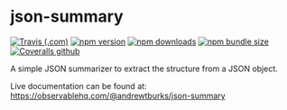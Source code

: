 # json-summary

[![Travis (.com)](https://img.shields.io/travis/com/AndrewTBurks/json-summary.svg?style=flat)](https://www.npmjs.com/package/json-summary)
[![npm version](https://img.shields.io/npm/v/json-summary.svg?style=flat)](https://www.npmjs.com/package/json-summary)
[![npm downloads](https://img.shields.io/npm/dt/json-summary.svg?style=flat)](https://www.npmjs.com/package/json-summary)
[![npm bundle size](https://img.shields.io/bundlephobia/min/json-summary.svg?style=flat)](https://www.npmjs.com/package/json-summary)
[![Coveralls github](https://img.shields.io/coveralls/github/AndrewTBurks/json-summary.svg?style=flat)](https://coveralls.io/github/AndrewTBurks/json-summary?branch=master)


A simple JSON summarizer to extract the structure from a JSON object.

Live documentation can be found at: https://observablehq.com/@andrewtburks/json-summary
